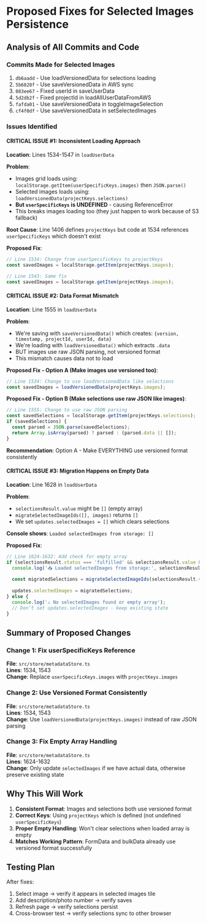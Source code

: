 # Proposed Fixes for Selected Images Persistence

## Analysis of All Commits and Code

### Commits Made for Selected Images
1. `db6aadd` - Use loadVersionedData for selections loading
2. `5b6828f` - Use saveVersionedData in AWS sync
3. `083ee67` - Fixed userId in saveUserData
4. `5d2db2f` - Fixed projectId in loadAllUserDataFromAWS
5. `fafda01` - Use saveVersionedData in toggleImageSelection
6. `cf4f0df` - Use saveVersionedData in setSelectedImages

### Issues Identified

#### **CRITICAL ISSUE #1: Inconsistent Loading Approach**
**Location**: Lines 1534-1547 in `loadUserData`

**Problem**:
- Images grid loads using: `localStorage.getItem(userSpecificKeys.images)` then `JSON.parse()`
- Selected images loads using: `loadVersionedData(projectKeys.selections)`
- **But `userSpecificKeys` is UNDEFINED** - causing ReferenceError
- This breaks images loading too (they just happen to work because of S3 fallback)

**Root Cause**: Line 1406 defines `projectKeys` but code at 1534 references `userSpecificKeys` which doesn't exist

**Proposed Fix**:
```typescript
// Line 1534: Change from userSpecificKeys to projectKeys
const savedImages = localStorage.getItem(projectKeys.images);

// Line 1543: Same fix
const savedImages = localStorage.getItem(projectKeys.images);
```

#### **CRITICAL ISSUE #2: Data Format Mismatch**
**Location**: Line 1555 in `loadUserData`

**Problem**:
- We're saving with `saveVersionedData()` which creates: `{version, timestamp, projectId, userId, data}`
- We're loading with `loadVersionedData()` which extracts `.data`
- BUT images use raw JSON parsing, not versioned format
- This mismatch causes data not to load

**Proposed Fix - Option A (Make images use versioned too)**:
```typescript
// Line 1534: Change to use loadVersionedData like selections
const savedImages = loadVersionedData(projectKeys.images);
```

**Proposed Fix - Option B (Make selections use raw JSON like images)**:
```typescript
// Line 1555: Change to use raw JSON parsing
const savedSelections = localStorage.getItem(projectKeys.selections);
if (savedSelections) {
  const parsed = JSON.parse(savedSelections);
  return Array.isArray(parsed) ? parsed : (parsed.data || []);
}
```

**Recommendation**: Option A - Make EVERYTHING use versioned format consistently

#### **CRITICAL ISSUE #3: Migration Happens on Empty Data**
**Location**: Line 1628 in `loadUserData`

**Problem**:
- `selectionsResult.value` might be `[]` (empty array)
- `migrateSelectedImageIds([], images)` returns `[]`
- We set `updates.selectedImages = []` which clears selections

**Console shows**: `Loaded selectedImages from storage: []`

**Proposed Fix**:
```typescript
// Line 1624-1632: Add check for empty array
if (selectionsResult.status === 'fulfilled' && selectionsResult.value && selectionsResult.value.length > 0) {
  console.log('📥 Loaded selectedImages from storage:', selectionsResult.value);
  
  const migratedSelections = migrateSelectedImageIds(selectionsResult.value, imagesResult.value || []);
  
  updates.selectedImages = migratedSelections;
} else {
  console.log('⚠️ No selectedImages found or empty array');
  // Don't set updates.selectedImages - keep existing state
}
```

## Summary of Proposed Changes

### Change 1: Fix userSpecificKeys Reference
**File**: `src/store/metadataStore.ts`  
**Lines**: 1534, 1543  
**Change**: Replace `userSpecificKeys.images` with `projectKeys.images`

### Change 2: Use Versioned Format Consistently
**File**: `src/store/metadataStore.ts`  
**Lines**: 1534, 1543  
**Change**: Use `loadVersionedData(projectKeys.images)` instead of raw JSON parsing

### Change 3: Fix Empty Array Handling
**File**: `src/store/metadataStore.ts`  
**Lines**: 1624-1632  
**Change**: Only update `selectedImages` if we have actual data, otherwise preserve existing state

## Why This Will Work

1. **Consistent Format**: Images and selections both use versioned format
2. **Correct Keys**: Using `projectKeys` which is defined (not undefined `userSpecificKeys`)
3. **Proper Empty Handling**: Won't clear selections when loaded array is empty
4. **Matches Working Pattern**: FormData and bulkData already use versioned format successfully

## Testing Plan

After fixes:
1. Select image → verify it appears in selected images tile
2. Add description/photo number → verify saves
3. Refresh page → verify selections persist
4. Cross-browser test → verify selections sync to other browser

